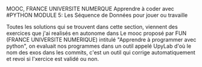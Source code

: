 MOOC, FRANCE UNIVERSITE NUMERQUE
Apprendre à coder avec #PYTHON 
MODULE 5: Les Séquence de Données pour jouer ou travaille

Toutes les solutions qui se trouvent dans cette section, 
viennent des exercices que j'ai realisés en autonome dans Le mooc proposé par FUN (FRANCE UNIVERSITE NUMERIQUE) intitulé 
"Apprendre à programmer avec python", on evaluait nos programmes dans un outil appelé UpyLab d'où le nom des exos dans les commits,
c'est un outil qui corrige automatiquement et revoi si l'xercice est validé ou non.
